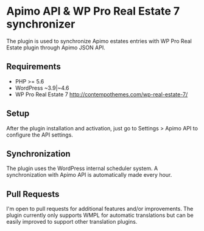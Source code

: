 # Apimo API & WP Pro Real Estate 7 synchronizer
The plugin is used to synchronize Apimo estates entries with WP Pro Real Estate plugin through Apimo JSON API.

## Requirements
* PHP >= 5.6
* WordPress ~3.9|~4.6
* WP Pro Real Estate 7 http://contempothemes.com/wp-real-estate-7/

## Setup
After the plugin installation and activation, just go to Settings > Apimo API to configure the API settings.

## Synchronization
The plugin uses the WordPress internal scheduler system. A synchronization with Apimo API is automatically made every hour.

## Pull Requests
I'm open to pull requests for additional features and/or improvements. The plugin currently only supports WMPL for automatic translations but can be easily improved to support other translation plugins.
